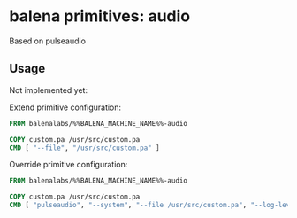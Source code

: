 # balena primitives: audio

Based on pulseaudio

## Usage

Not implemented yet:

Extend primitive configuration:

```Dockerfile
FROM balenalabs/%%BALENA_MACHINE_NAME%%-audio

COPY custom.pa /usr/src/custom.pa
CMD [ "--file", "/usr/src/custom.pa" ]
```

Override primitive configuration:
```Dockerfile
FROM balenalabs/%%BALENA_MACHINE_NAME%%-audio

COPY custom.pa /usr/src/custom.pa
CMD [ "pulseaudio", "--system", "--file /usr/src/custom.pa", "--log-level=2" ]
```